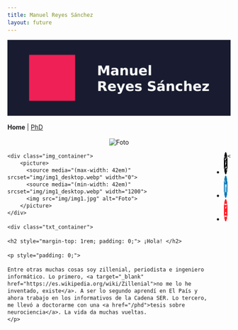 ```yaml
---
title: Manuel Reyes Sánchez
layout: future
---
```


<picture>
  <source media="(max-width: 42em)" srcset="resources/banner_web_phone.png">
  <source media="(min-width: 42em)" srcset="resources/banner_web_desktop.png">
  <img src="resources/banner_web_phone.png" alt="Banner">
</picture>

<a class="btnmenu" style="font-weight: bold;">Home</a> | <a class="btnmenu" href="/phd">PhD</a>

<h2 style="margin-top: 1rem;"></h2>

<center><picture>
  <source media="(max-width: 42em)" srcset="img/img1_phone.jpg" width="1800">
  <source media="(min-width: 42em)" srcset="img/img1_phone.jpg" width="0">
  <img src="img/img1.jpg" alt="Foto">
</picture></center>

<div style="display: flex; justify-content: space-around;">

    <div class="img_container">
        <picture>
          <source media="(max-width: 42em)" srcset="img/img1_desktop.webp" width="0">
          <source media="(min-width: 42em)" srcset="img/img1_desktop.webp" width="1200">
          <img src="img/img1.jpg" alt="Foto">
        </picture>
    </div>
    
    <div class="txt_container">
    
    <h2 style="margin-top: 1rem; padding: 0;"> ¡Hola! </h2>
    
    <p style="padding: 0;">
    
    Entre otras muchas cosas soy zillenial, periodista e ingeniero informático. Lo primero, <a target="_blank" href="https://es.wikipedia.org/wiki/Zillenial">no me lo he inventado, existe</a>. A ser lo segundo aprendí en El País y ahora trabajo en los informativos de la Cadena SER. Lo tercero, me llevó a doctorarme con una <a href="/phd">tesis sobre neurociencia</a>. La vida da muchas vueltas.
    </p>
    
<ul class="nav2">

<li>
	<a href="https://twitter.com/manuresan" target="_blank"> <img src="resources/twitterx.png" alt="Twitter" height="50" width="50"> </a>                                                         
</li>

<li>
	<a href="https://linkedin.com/in/manuelrs" target="_blank"> <img src="resources/linkedin.png" alt="Linkedin" height="50" width="50"> </a>
</li>

<li>
	<a href="https://instagram.com/manu.resan" target="_blank"> <img src="resources/instagram4.png" alt="Instagram" height="50" width="50"> </a>
</li>

</ul>

    </div>
</div>
